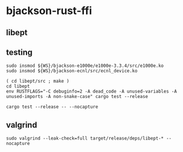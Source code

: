 # bjackson-rust-ffi

## libept

## testing

    sudo insmod ${WS}/bjackson-e1000e/e1000e-3.3.4/src/e1000e.ko
    sudo insmod ${WS}/bjackson-ecnl/src/ecnl_device.ko

    ( cd libept/src ; make )
    cd libept
    env RUSTFLAGS="-C debuginfo=2 -A dead_code -A unused-variables -A unused-imports -A non-snake-case" cargo test --release

    cargo test --release -- --nocapture

## valgrind

    sudo valgrind --leak-check=full target/release/deps/libept-* --nocapture

